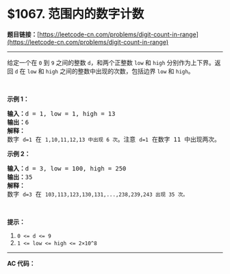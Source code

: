 # $1067. 范围内的数字计数

**题目链接：**[https://leetcode-cn.com/problems/digit-count-in-range](https://leetcode-cn.com/problems/digit-count-in-range)

---

<div class="content__1Y2H">
 <div class="notranslate">
  <p>给定一个在 <code>0</code>&nbsp;到&nbsp;<code>9</code> 之间的整数&nbsp;<code>d</code>，和两个正整数&nbsp;<code>low</code>&nbsp;和&nbsp;<code>high</code>&nbsp;分别作为上下界。返回&nbsp;<code>d</code> 在&nbsp;<code>low</code>&nbsp;和&nbsp;<code>high</code>&nbsp;之间的整数中出现的次数，包括边界&nbsp;<code>low</code> 和&nbsp;<code>high</code>。</p> 
  <p>&nbsp;</p> 
  <p><strong>示例 1：</strong></p> 
  <pre class="language-text"><strong>输入：</strong>d = 1, low = 1, high = 13
<strong>输出：</strong>6
<strong>解释： </strong>
数字 <code>d=1</code> 在 <code>1,10,11,12,13 中出现 6 次</code>。注意 <code>d=1</code> 在数字 11 中出现两次。
</pre> 
  <p><strong>示例 2：</strong></p> 
  <pre class="language-text"><strong>输入：</strong>d = 3, low = 100, high = 250
<strong>输出：</strong>35
<strong>解释：</strong>
数字 <code>d=3</code> 在 <code>103,113,123,130,131,...,238,239,243 出现 35 次。</code>
</pre> 
  <p>&nbsp;</p> 
  <p><strong>提示：</strong></p> 
  <ol> 
   <li><code>0 &lt;= d &lt;= 9</code></li> 
   <li><code>1 &lt;= low &lt;= high &lt;= 2×10^8</code></li> 
  </ol> 
 </div>
</div>

---

**AC 代码：**

```java

```